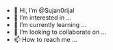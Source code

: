 - 👋 Hi, I’m @Sujan0rijal
- 👀 I’m interested in ...
- 🌱 I’m currently learning ...
- 💞️ I’m looking to collaborate on ...
- 📫 How to reach me ...

<!---
Sujan0rijal/Sujan0rijal is a ✨ special ✨ repository because its `README.md` (this file) appears on your GitHub profile.
You can click the Preview link to take a look at your changes.
--->
